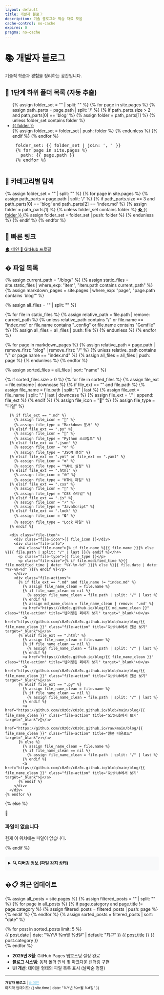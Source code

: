 ```yaml
---
layout: default
title: 개발자 블로그
description: 기술 블로그와 학습 자료 모음
cache-control: no-cache
expires: 0
pragma: no-cache
---
```



# 📚 개발자 블로그

기술적 학습과 경험을 정리하는 공간입니다.

<div>
  <h2>📁 1단계 하위 폴더 목록 (자동 추출)</h2>
  <ul>
    {% assign folder_set = "" | split: "" %}
    {% for page in site.pages %}
      {% assign path_parts = page.path | split: '/' %}
      {% if path_parts.size > 2 and path_parts[0] == 'blog' %}
        {% assign folder = path_parts[1] %}
        {% unless folder_set contains folder %}
          <li>
            <a href="{{ site.baseurl }}/{{ folder }}/">{{ folder }}</a>
          </li>
          {% assign folder_set = folder_set | push: folder %}
        {% endunless %}
      {% endif %}
    {% endfor %}
  </ul>
  <!-- 디버깅: 추출된 폴더 목록 -->
  <pre>
    folder_set: {{ folder_set | join: ', ' }}
    {% for page in site.pages %}
      path: {{ page.path }}
    {% endfor %}
  </pre>
</div>

<div class="nav-sections">
  <div class="section-card">
    <h2>📂 카테고리별 탐색</h2>
    <div class="folder-links">
      {% assign folder_set = "" | split: "" %}
      {% for page in site.pages %}
        {% assign path_parts = page.path | split: '/' %}
        {% if path_parts.size == 3 and path_parts[0] == 'blog' and path_parts[2] == 'index.md' %}
          {% assign folder = path_parts[1] %}
          {% unless folder_set contains folder %}
            <a href="{{ site.baseurl }}/{{ folder }}/" class="folder-link">
              <span class="folder-icon">�</span>
              <span class="folder-name">{{ folder }}</span>
            </a>
            {% assign folder_set = folder_set | push: folder %}
          {% endunless %}
        {% endif %}
      {% endfor %}
    </div>
  </div>

  <div class="section-card">
    <h2>🔗 빠른 링크</h2>
    <div class="quick-links">
      <a href="https://c0z0c.github.io/" target="_blank">
        <span class="link-icon">🏠</span> 메인
      </a>
      <a href="https://github.com/c0z0c/blog" target="_blank">
        <span class="link-icon">📱</span> GitHub 프로필
      </a>
    </div>
  </div>
</div>

## � 파일 목록

<div class="file-grid">
  {% assign current_path = "/blog/" %}
  {% assign static_files = site.static_files | where_exp: "item", "item.path contains current_path" %}
  {% assign markdown_pages = site.pages | where_exp: "page", "page.path contains 'blog'" %}
  
  {% assign all_files = "" | split: "" %}
  
  <!-- Add static files -->
  {% for file in static_files %}
    {% assign relative_path = file.path | remove: current_path %}
    {% unless relative_path contains "/" or file.name == "index.md" or file.name contains "_config" or file.name contains "Gemfile" %}
      {% assign all_files = all_files | push: file %}
    {% endunless %}
  {% endfor %}
  
  <!-- Add markdown pages -->
  {% for page in markdown_pages %}
    {% assign relative_path = page.path | remove_first: "blog" | remove_first: "/" %}
    {% unless relative_path contains "/" or page.name == "index.md" %}
      {% assign all_files = all_files | push: page %}
    {% endunless %}
  {% endfor %}
  
  {% assign sorted_files = all_files | sort: "name" %}
  
  {% if sorted_files.size > 0 %}
    {% for file in sorted_files %}
      {% assign file_ext = file.extname | downcase %}
      {% if file_ext == "" and file.path %}
        {% assign file_name = file.path | split: "/" | last %}
        {% assign file_ext = file_name | split: "." | last | downcase %}
        {% assign file_ext = "." | append: file_ext %}
      {% endif %}
      {% assign file_icon = "📄" %}
      {% assign file_type = "파일" %}
      
      {% if file_ext == ".md" %}
        {% assign file_icon = "📝" %}
        {% assign file_type = "Markdown 문서" %}
      {% elsif file_ext == ".py" %}
        {% assign file_icon = "🐍" %}
        {% assign file_type = "Python 스크립트" %}
      {% elsif file_ext == ".json" %}
        {% assign file_icon = "⚙️" %}
        {% assign file_type = "JSON 설정" %}
      {% elsif file_ext == ".yml" or file_ext == ".yaml" %}
        {% assign file_icon = "⚙️" %}
        {% assign file_type = "YAML 설정" %}
      {% elsif file_ext == ".html" %}
        {% assign file_icon = "🌐" %}
        {% assign file_type = "HTML 파일" %}
      {% elsif file_ext == ".css" %}
        {% assign file_icon = "🎨" %}
        {% assign file_type = "CSS 스타일" %}
      {% elsif file_ext == ".js" %}
        {% assign file_icon = "⚡" %}
        {% assign file_type = "JavaScript" %}
      {% elsif file_ext == ".lock" %}
        {% assign file_icon = "🔒" %}
        {% assign file_type = "Lock 파일" %}
      {% endif %}
      
      <div class="file-item">
        <div class="file-icon">{{ file_icon }}</div>
        <div class="file-info">
          <h4 class="file-name">{% if file.name %}{{ file.name }}{% else %}{{ file.path | split: "/" | last }}{% endif %}</h4>
          <p class="file-type">{{ file_type }}</p>
          <p class="file-size">{% if file.modified_time %}{{ file.modified_time | date: "%Y-%m-%d" }}{% else %}{{ file.date | date: "%Y-%m-%d" }}{% endif %}</p>
        </div>
        <div class="file-actions">
          {% if file_ext == ".md" and file.name != "index.md" %}
            {% assign file_name_clean = file.name %}
            {% if file_name_clean == nil %}
              {% assign file_name_clean = file.path | split: "/" | last %}
            {% endif %}
            {% assign md_name_clean = file_name_clean | remove: '.md' %}
            <a href="https://c0z0c.github.io/blog/{{ md_name_clean }}" class="file-action" title="렌더링된 페이지 보기" target="_blank">🌐</a>
            <a href="https://github.com/c0z0c/c0z0c.github.io/blob/main/blog/{{ file_name_clean }}" class="file-action" title="GitHub에서 원본 보기" target="_blank">📖</a>
          {% elsif file_ext == ".html" %}
            {% assign file_name_clean = file.name %}
            {% if file_name_clean == nil %}
              {% assign file_name_clean = file.path | split: "/" | last %}
            {% endif %}
            <a href="https://c0z0c.github.io/blog/{{ file_name_clean }}" class="file-action" title="렌더링된 페이지 보기" target="_blank">🌐</a>
            <a href="https://github.com/c0z0c/c0z0c.github.io/blob/main/blog/{{ file_name_clean }}" class="file-action" title="GitHub에서 원본 보기" target="_blank">📖</a>
          {% elsif file_ext == ".py" %}
            {% assign file_name_clean = file.name %}
            {% if file_name_clean == nil %}
              {% assign file_name_clean = file.path | split: "/" | last %}
            {% endif %}
            <a href="https://github.com/c0z0c/c0z0c.github.io/blob/main/blog/{{ file_name_clean }}" class="file-action" title="GitHub에서 보기" target="_blank">📖</a>
            <a href="https://github.com/c0z0c/c0z0c.github.io/raw/main/blog/{{ file_name_clean }}" class="file-action" title="원본 다운로드" target="_blank">⬇️</a>
          {% else %}
            {% assign file_name_clean = file.name %}
            {% if file_name_clean == nil %}
              {% assign file_name_clean = file.path | split: "/" | last %}
            {% endif %}
            <a href="https://github.com/c0z0c/c0z0c.github.io/blob/main/blog/{{ file_name_clean }}" class="file-action" title="GitHub에서 보기" target="_blank">📖</a>
          {% endif %}
        </div>
      </div>
    {% endfor %}
  {% else %}
    <div class="empty-message">
      <span class="empty-icon">📄</span>
      <h3>파일이 없습니다</h3>
      <p>현재 이 위치에는 파일이 없습니다.</p>
    </div>
  {% endif %}
</div>

<!-- Debugging Section -->
<details style="margin: 20px 0; padding: 10px; background: #f8f9fa; border-radius: 5px;">
<summary style="cursor: pointer; font-weight: bold;">🔍 디버깅 정보 (파일 감지 상태)</summary>
<h4>Static Files in /blog/:</h4>
<ul>
{% for file in site.static_files %}
  {% if file.path contains '/blog/' %}
    <li>{{ file.path }} ({{ file.name }}) - {{ file.extname }}</li>
  {% endif %}
{% endfor %}
</ul>
<h4>Pages in blog:</h4>
<ul>
{% for page in site.pages %}
  {% if page.path contains 'blog' %}
    <li>{{ page.path }} ({{ page.name }}) - {{ page.url }}</li>
  {% endif %}
{% endfor %}
</ul>
</details>

## �📋 최근 업데이트

{% assign all_posts = site.pages %}
{% assign filtered_posts = "" | split: "" %}
{% for page in all_posts %}
  {% if page.category and page.title != page.category %}
    {% assign filtered_posts = filtered_posts | push: page %}
  {% endif %}
{% endfor %}
{% assign sorted_posts = filtered_posts | sort: "date" %}

<div class="recent-posts">
  {% for post in sorted_posts limit: 5 %}
    <div class="recent-post-item">
      <span class="post-date">{{ post.date | date: "%Y년 %m월 %d일" | default: "최근" }}</span>
      <a href="{{ post.url | prepend: site.baseurl }}" class="post-title">{{ post.title }}</a>
      <span class="post-category">{{ post.category }}</span>
    </div>
  {% endfor %}
</div>

- **2025년 8월**: GitHub Pages 웹호스팅 설정 완료
- **블로그 시스템**: 동적 폴더 인식 및 마크다운 렌더링 구현
- **UI 개선**: 테이블 형태의 파일 목록 표시 (날짜순 정렬)

---

<div class="footer-info">
<small>
<strong>개발자 블로그</strong> | <a href="https://c0z0c.github.io/" target="_blank" style="color: #87ceeb;">🌐 메인</a><br>
마지막 업데이트: {{ site.time | date: "%Y년 %m월 %d일" }}
</small>
</div>
